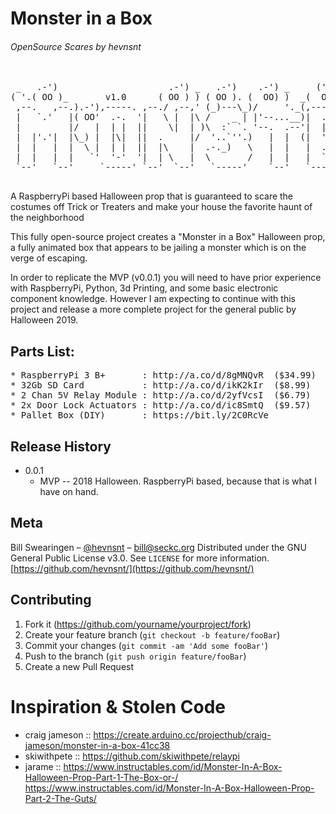 # Monster in a Box 
###### OpenSource Scares by hevnsnt


<pre>

 _   .-')                     .-') _   .-')    .-') _     ('-.  _  .-')   
( '.( OO )_       v1.0      ( OO ) ) ( OO ). (  OO) )  _(  OO)( \( -O )  
 ,--.   ,--.).-'),-----. ,--./ ,--,' (_)---\_)/     '._(,------.,------.  
 |   `.'   |( OO'  .-.  '|   \ |  |\ /    _ | |'--...__)|  .---'|   /`. ' 
 |         |/   |  | |  ||    \|  | )\  :` `. '--.  .--'|  |    |  /  | | 
 |  |'.'|  |\_) |  |\|  ||  .     |/  '..`''.)   |  |  (|  '--. |  |_.' | 
 |  |   |  |  \ |  | |  ||  |\    |  .-._)   \   |  |   |  .--' |  .  '.' 
 |  |   |  |   `'  '-'  '|  | \   |  \       /   |  |   |  `---.|  |\  \  
 `--'   `--'     `-----' `--'  `--'   `-----'    `--'   `------'`--' '--' 
                                                                 IN A BOX          
</pre>


A RaspberryPi based Halloween prop that is guaranteed to scare the costumes off Trick or Treaters and make your house the favorite haunt of the neighborhood

This fully open-source project creates a "Monster in a Box" Halloween prop, a fully animated box that appears to be jailing a monster which is on the verge of escaping.

In order to replicate the MVP (v0.0.1) you will need to have prior experience with RaspberryPi, Python, 3d Printing, and some basic electronic component knowledge. However I am expecting to continue with this project and release a more complete project for the general public by Halloween 2019.


## Parts List:
<pre>
* RaspberryPi 3 B+       : http://a.co/d/8gMNQvR  ($34.99)
* 32Gb SD Card           : http://a.co/d/ikK2kIr  ($8.99)
* 2 Chan 5V Relay Module : http://a.co/d/2yfVcsI  ($6.79)
* 2x Door Lock Actuators : http://a.co/d/ic8SmtQ  ($9.57)
* Pallet Box (DIY)       : https://bit.ly/2C0RcVe
</pre>

## Release History

* 0.0.1
    * MVP -- 2018 Halloween. RaspberryPi based, because that is what I have on hand. 

## Meta

Bill Swearingen – [@hevnsnt](https://twitter.com/hevnsnt) – bill@seckc.org
Distributed under the GNU General Public License v3.0. See ``LICENSE`` for more information.
[https://github.com/hevnsnt/](https://github.com/hevnsnt/)

## Contributing

1. Fork it (<https://github.com/yourname/yourproject/fork>)
2. Create your feature branch (`git checkout -b feature/fooBar`)
3. Commit your changes (`git commit -am 'Add some fooBar'`)
4. Push to the branch (`git push origin feature/fooBar`)
5. Create a new Pull Request

# Inspiration & Stolen Code
* craig jameson :: https://create.arduino.cc/projecthub/craig-jameson/monster-in-a-box-41cc38
* skiwithpete   :: https://github.com/skiwithpete/relaypi
* jarame        :: https://www.instructables.com/id/Monster-In-A-Box-Halloween-Prop-Part-1-The-Box-or-/
                   https://www.instructables.com/id/Monster-In-A-Box-Halloween-Prop-Part-2-The-Guts/
